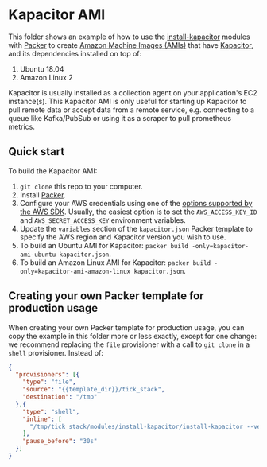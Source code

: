 # Kapacitor AMI

This folder shows an example of how to use the 
[install-kapacitor](modules/install-kapacitor)
modules with [Packer](https://www.packer.io/) to create [Amazon Machine 
Images (AMIs)](http://docs.aws.amazon.com/AWSEC2/latest/UserGuide/AMIs.html) that have 
[Kapacitor](https://www.influxdata.com/time-series-platform/kapacitor/), and its dependencies installed on top of:
 
1. Ubuntu 18.04
1. Amazon Linux 2

Kapacitor is usually installed as a collection agent on your application's EC2 instance(s).
This Kapacitor AMI is only useful for starting up Kapacitor to pull remote data or accept data from a remote service,
e.g. connecting to a queue like Kafka/PubSub or using it as a scraper to pull prometheus metrics.

## Quick start

To build the Kapacitor AMI:

1. `git clone` this repo to your computer.
1. Install [Packer](https://www.packer.io/).
1. Configure your AWS credentials using one of the [options supported by the AWS 
   SDK](http://docs.aws.amazon.com/sdk-for-java/v1/developer-guide/credentials.html). Usually, the easiest option is to
   set the `AWS_ACCESS_KEY_ID` and `AWS_SECRET_ACCESS_KEY` environment variables.
1. Update the `variables` section of the `kapacitor.json` Packer template to specify the AWS region and Kapacitor
   version you wish to use.
1. To build an Ubuntu AMI for Kapacitor: `packer build -only=kapacitor-ami-ubuntu kapacitor.json`.
1. To build an Amazon Linux AMI for Kapacitor: `packer build -only=kapacitor-ami-amazon-linux kapacitor.json`.

## Creating your own Packer template for production usage

When creating your own Packer template for production usage, you can copy the example in this folder more or less 
exactly, except for one change: we recommend replacing the `file` provisioner with a call to `git clone` in a `shell` 
provisioner. Instead of:

```json
{
  "provisioners": [{
    "type": "file",
    "source": "{{template_dir}}/tick_stack",
    "destination": "/tmp"
  },{
    "type": "shell",
    "inline": [
      "/tmp/tick_stack/modules/install-kapacitor/install-kapacitor --version {{user `version`}}"
    ],
    "pause_before": "30s"
  }]
}
```

